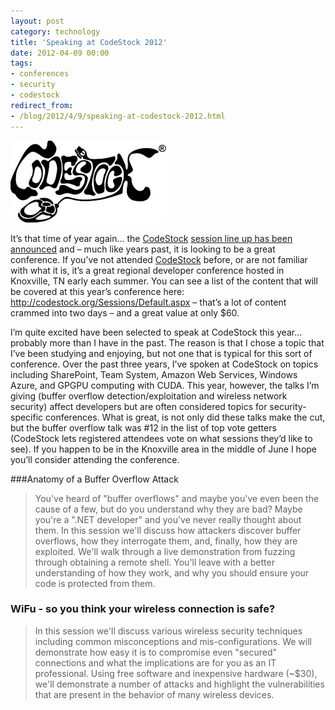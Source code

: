 ```yaml
---
layout: post
category: technology
title: 'Speaking at CodeStock 2012'
date: 2012-04-09 00:00
tags:
- conferences
- security
- codestock
redirect_from:
- /blog/2012/4/9/speaking-at-codestock-2012.html
---
```

<img alt='CodeStock' src='/images/codestock_lowres.png' class='blogimage img-responsive'>

It’s that time of year again… the [CodeStock](http://codestock.org/)
[session line up has been announced](http://codestock.org/Sessions/Default.aspx) and – much like years past, it is
looking to be a great conference. If you’ve not attended [CodeStock](http://codestock.org/) before, or are not familiar
with what it is, it’s a great regional developer conference hosted in Knoxville, TN early each summer. You can see a
list of the content that will be covered at this year’s conference here: <http://codestock.org/Sessions/Default.aspx> –
that’s a lot of content crammed into two days – and a great value at only $60.

I’m quite excited have been selected to speak at CodeStock this year… probably more than I have in the past. The reason
is that I chose a topic that I’ve been studying and enjoying, but not one that is typical for this sort of conference.
Over the past three years, I’ve spoken at CodeStock on topics including SharePoint, Team System, Amazon Web Services,
Windows Azure, and GPGPU computing with CUDA. This year, however, the talks I’m giving (buffer overflow
detection/exploitation and wireless network security) affect developers but are often considered topics for
security-specific conferences. What is great, is not only did these talks make the cut, but the buffer overflow talk
was #12 in the list of top vote getters (CodeStock lets registered attendees vote on what sessions they’d like to see).
If you happen to be in the Knoxville area in the middle of June I hope you’ll consider attending the conference.

###Anatomy of a Buffer Overflow Attack
> You've heard of "buffer overflows" and maybe you've even been the cause of a few, but do you understand why they are
> bad? Maybe you're a ".NET developer" and you've never really thought about them. In this session we'll discuss how
> attackers discover buffer overflows, how they interrogate them, and, finally, how they are exploited. We'll walk
> through a live demonstration from fuzzing through obtaining a remote shell. You'll leave with a better understanding
> of how they work, and why you should ensure your code is protected from them.

### WiFu - so you think your wireless connection is safe?
> In this session we'll discuss various wireless security techniques including common misconceptions and
> mis-configurations. We will demonstrate how easy it is to compromise even "secured" connections and what the
> implications are for you as an IT professional. Using free software and inexpensive hardware (~$30), we'll
> demonstrate a number of attacks and highlight the vulnerabilities that are present in the behavior of many wireless
> devices.
